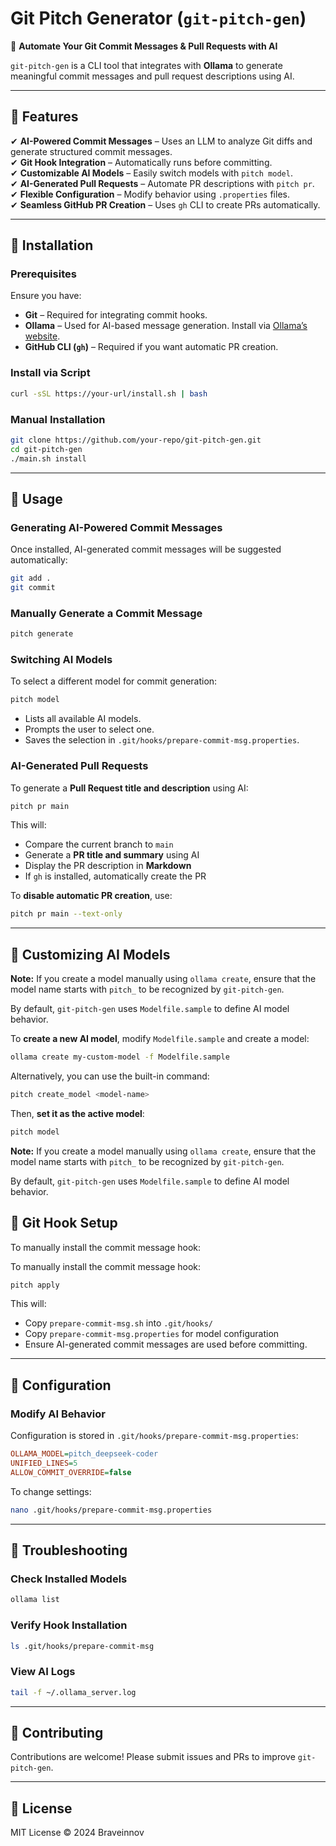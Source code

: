# Git Pitch Generator (`git-pitch-gen`)

🚀 **Automate Your Git Commit Messages & Pull Requests with AI**

`git-pitch-gen` is a CLI tool that integrates with **Ollama** to generate meaningful commit messages and pull request descriptions using AI.

---

## **📌 Features**

✔ **AI-Powered Commit Messages** – Uses an LLM to analyze Git diffs and generate structured commit messages.\
✔ **Git Hook Integration** – Automatically runs before committing.\
✔ **Customizable AI Models** – Easily switch models with `pitch model`.\
✔ **AI-Generated Pull Requests** – Automate PR descriptions with `pitch pr`.\
✔ **Flexible Configuration** – Modify behavior using `.properties` files.\
✔ **Seamless GitHub PR Creation** – Uses `gh` CLI to create PRs automatically.

---

## **📌 Installation**

### **Prerequisites**

Ensure you have:

- **Git** – Required for integrating commit hooks.
- **Ollama** – Used for AI-based message generation. Install via [Ollama’s website](https://ollama.ai).
- **GitHub CLI (********`gh`********)** – Required if you want automatic PR creation.

### **Install via Script**

```bash
curl -sSL https://your-url/install.sh | bash
```

### **Manual Installation**

```bash
git clone https://github.com/your-repo/git-pitch-gen.git
cd git-pitch-gen
./main.sh install
```

---

## **📌 Usage**

### **Generating AI-Powered Commit Messages**

Once installed, AI-generated commit messages will be suggested automatically:

```bash
git add .
git commit
```

### **Manually Generate a Commit Message**

```bash
pitch generate
```

### **Switching AI Models**

To select a different model for commit generation:

```bash
pitch model
```

- Lists all available AI models.
- Prompts the user to select one.
- Saves the selection in `.git/hooks/prepare-commit-msg.properties`.

### **AI-Generated Pull Requests**

To generate a **Pull Request title and description** using AI:

```bash
pitch pr main
```

This will:

- Compare the current branch to `main`
- Generate a **PR title and summary** using AI
- Display the PR description in **Markdown**
- If `gh` is installed, automatically create the PR

To **disable automatic PR creation**, use:

```bash
pitch pr main --text-only
```

---

## **📌 Customizing AI Models**

**Note:** If you create a model manually using `ollama create`, ensure that the model name starts with `pitch_` to be recognized by `git-pitch-gen`.

By default, `git-pitch-gen` uses `Modelfile.sample` to define AI model behavior.

To **create a new AI model**, modify `Modelfile.sample` and create a model:

```bash
ollama create my-custom-model -f Modelfile.sample
```

Alternatively, you can use the built-in command:

```bash
pitch create_model <model-name>
```

Then, **set it as the active model**:

```bash
pitch model
```

**Note:** If you create a model manually using `ollama create`, ensure that the model name starts with `pitch_` to be recognized by `git-pitch-gen`.

By default, `git-pitch-gen` uses `Modelfile.sample` to define AI model behavior.

## **📌 Git Hook Setup**

To manually install the commit message hook:

To manually install the commit message hook:

```bash
pitch apply
```

This will:

- Copy `prepare-commit-msg.sh` into `.git/hooks/`
- Copy `prepare-commit-msg.properties` for model configuration
- Ensure AI-generated commit messages are used before committing.

---

## **📌 Configuration**

### **Modify AI Behavior**

Configuration is stored in `.git/hooks/prepare-commit-msg.properties`:

```ini
OLLAMA_MODEL=pitch_deepseek-coder
UNIFIED_LINES=5
ALLOW_COMMIT_OVERRIDE=false
```

To change settings:

```bash
nano .git/hooks/prepare-commit-msg.properties
```

---

## **📌 Troubleshooting**

### **Check Installed Models**

```bash
ollama list
```

### **Verify Hook Installation**

```bash
ls .git/hooks/prepare-commit-msg
```

### **View AI Logs**

```bash
tail -f ~/.ollama_server.log
```

---

## **📌 Contributing**

Contributions are welcome! Please submit issues and PRs to improve `git-pitch-gen`.

---

## **📌 License**

MIT License © 2024 Braveinnov

